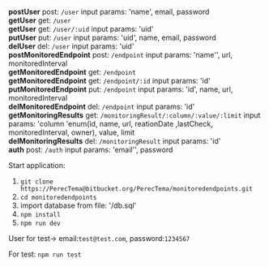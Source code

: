**postUser** post:  `/user`    input params: 'name', email, password                                    
**getUser** get:  `/user`                                         
**getUser** get:  `/user/:uid`    input params: 'uid'                                    
**putUser** put:  `/user`    input params: 'uid', name, email, password                                     
**delUser** del:  `/user`    input params: 'uid'                                     
**postMonitoredEndpoint** post:  `/endpoint`    input params: 'name'', url, monitoredInterval                                    
**getMonitoredEndpoint** get:  `/endpoint`                                         
**getMonitoredEndpoint** get:  `/endpoint/:id`    input params: 'id'                                     
**putMonitoredEndpoint** put:  `/endpoint`    input params: 'id', name, url, monitoredInterval                                     
**delMonitoredEndpoint** del:  `/endpoint`    input params: 'id'                                     
**getMonitoringResults** get:  `/monitoringResult/:column/:value/:limit`    input params:  'column 'enum(id, name, url, reationDate ,lastCheck, monitoredInterval, owner), value, limit                                   
**delMonitoringResults** del:  `/monitoringResult`    input params:  'id'                                     
**auth** post:  `/auth`    input params: 'email'', password                                    


Start application:
1. `git clone https://PerecTema@bitbucket.org/PerecTema/monitoredendpoints.git`
2. `cd monitoredendpoints`
3. import database from file: '/db.sql'
4. `npm install`
5. `npm run dev`

User for test-> email:`test@test.com`, password:`1234567`

For test: `npm run test`
 











